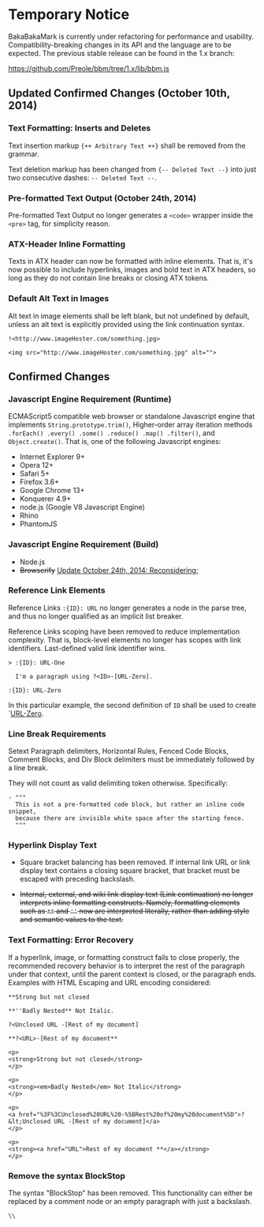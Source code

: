 Temporary Notice
================

BakaBakaMark is currently under refactoring for performance and usability. 
Compatibility-breaking changes in its API and the language are to be expected. 
The previous stable release can be found in the 1.x branch:

<https://github.com/Preole/bbm/tree/1.x/lib/bbm.js>



Updated Confirmed Changes (October 10th, 2014)
----------------------------------------------

### Text Formatting: Inserts and Deletes ###

Text insertion markup `{++ Arbitrary Text ++}` shall be removed from the 
grammar.
  
Text deletion markup has been changed from `{-- Deleted Text --}` into 
just two consecutive dashes: `-- Deleted Text --`.



### Pre-formatted Text Output (October 24th, 2014) ###

Pre-formatted Text Output no longer generates a `<code>` wrapper inside 
the `<pre>` tag, for simplicity reason.



### ATX-Header Inline Formatting ###

Texts in ATX header can now be formatted with inline elements. That is, 
it's now possible to include hyperlinks, images and bold text in ATX headers, 
so long as they do not contain line breaks or closing ATX tokens.



### Default Alt Text in Images ###

Alt text in image elements shall be left blank, but not undefined by default, 
unless an alt text is explicitly provided using the link continuation syntax.

```
!<http://www.imageHoster.com/something.jpg>

<img src="http://www.imageHoster.com/something.jpg" alt="">
```




Confirmed Changes
-----------------

### Javascript Engine Requirement (Runtime) ###

ECMAScript5 compatible web browser or standalone Javascript engine that 
implements `String.prototype.trim()`, Higher-order array iteration methods 
`.forEach() .every() .some() .reduce() .map() .filter()`, and 
`Object.create()`. That is, one of the following Javascript engines:

- Internet Explorer 9+ 
- Opera 12+
- Safari 5+
- Firefox 3.6+
- Google Chrome 13+
- Konquerer 4.9+
- node.js (Google V8 Javascript Engine)
- Rhino
- PhantomJS




### Javascript Engine Requirement (Build) ###

- Node.js
- <del>Browserify</del> <ins>Update October 24th, 2014: Reconsidering;</ins>



### Reference Link Elements ###

Reference Links `:{ID}: URL` no longer generates a node in the parse tree, 
and thus no longer qualified as an implicit list breaker.

Reference Links scoping have been removed to reduce implementation complexity. 
That is, block-level elements no longer has scopes with link identifiers. 
Last-defined valid link identifier wins. 

```
> :{ID}: URL-One

  I'm a paragraph using ?<ID>-[URL-Zero].

:{ID}: URL-Zero
```

In this particular example, the second definition of `ID` shall be used to 
create `<a href="URL-Zero">URL-Zero</a>.




### Line Break Requirements ###

Setext Paragraph delimiters, Horizontal Rules, Fenced Code Blocks, Comment 
Blocks, and Div Block delimiters must be immediately followed by a line 
break.

They will not count as valid delimiting token otherwise. Specifically:

```
- """    
  This is not a pre-formatted code block, but rather an inline code snippet, 
  because there are invisible white space after the starting fence.
  """
```



### Hyperlink Display Text ###

- Square bracket balancing has been removed. If internal link URL or link 
  display text contains a closing square bracket, that bracket must be 
  escaped with preceding backslash.
  
- <del>Internal, external, and wiki link display text (Link continuation) no 
  longer interprets inline formatting constructs. Namely, formatting elements 
  such as `**` and `''` now are interpreted literally, rather than adding 
  style and semantic values to the text.</del>



### Text Formatting: Error Recovery ###

If a hyperlink, image, or formatting construct fails to close properly, 
the recommended recovery behavior is to interpret the rest of the paragraph 
under that context, until the parent context is closed, or the paragraph ends. 
Examples with HTML Escaping and URL encoding considered:

```
**Strong but not closed

**''Badly Nested** Not Italic.

?<Unclosed URL -[Rest of my document]

**?<URL>-[Rest of my document**
```

```
<p>
<strong>Strong but not closed</strong>
</p>

<p>
<strong><em>Badly Nested</em> Not Italic</strong>
</p>

<p>
<a href="%3F%3CUnclosed%20URL%20-%5BRest%20of%20my%20document%5D">?&lt;Unclosed URL -[Rest of my document]</a>
</p>

<p>
<strong><a href="URL">Rest of my document **</a></strong>
</p>
```


### Remove the syntax BlockStop ###

The syntax "BlockStop" has been removed. This functionality can either be 
replaced by a comment node or an empty paragraph with just a backslash.

```
\\
```


